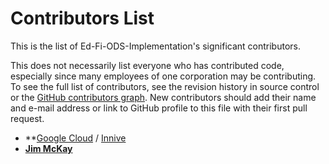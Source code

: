 ﻿# Contributors List

This is the list of Ed-Fi-ODS-Implementation's significant contributors.

This does not necessarily list everyone who has contributed code, especially
since many employees of one corporation may be contributing. To see the full
list of contributors, see the revision history in source control or the [GitHub
contributors
graph](https://github.com/Ed-Fi-Alliance-OSS/Ed-Fi-ODS-Implementation/graphs/contributors).
New contributors should add their name and e-mail address or link to GitHub
profile to this file with their first pull request.

* **[Google Cloud](https://cloud.google.com/) / [Innive](https://innive.com/)
* **[Jim McKay](https://github.com/jamessmckay)**
